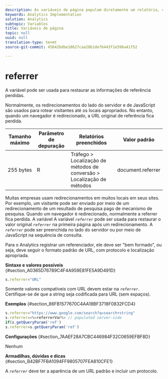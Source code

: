 ```yaml
---
description: As variáveis de página populam diretamente um relatório, como pageName, Propriedades de lista, Variáveis de lista, entre outros.
keywords: Analytics Implementation
solution: Analytics
subtopic: Variables
title: Variáveis de página
topic: null
uuid: null
translation-type: tm+mt
source-git-commit: 45642bdbe18627caa20b1def6443f1e596a41f52

---
```



# referrer

A variável pode ser usada para restaurar as informações de referência perdidas.

<!-- 

referrer.xml

 -->

Normalmente, os redirecionamentos do lado do servidor e de JavaScript são usados para rotear visitantes até os locais apropriados. No entanto, quando um navegador é redirecionado, a URL original de referência fica perdida.

| Tamanho máximo | Parâmetro de depuração | Relatórios preenchidos | Valor padrão |
|---|---|---|---|
| 255 bytes | R | Tráfego &gt; Localização de métodos de conversão &gt; Localização de métodos | document.referrer |

Muitas empresas usam redirecionamentos em muitos locais em seus sites. Por exemplo, um visitante pode ser enviado por meio de um redirecionamento de um resultado de pesquisa pago de mecanismo de pesquisa. Quando um navegador é redirecionado, normalmente a referrer fica perdida. A variável A variável *`referrer`* pode ser usada para restaurar o valor original *`referrer`* na primeira página após um redirecionamento. A *`referrer`* pode ser preenchida no lado do servidor ou por meio de JavaScript na sequência de consulta.

Para o Analytics registrar um referenciador, ele deve ser "bem formado", ou seja, deve seguir o formato padrão de URL, com protocolo e localização apropriada.

**Sintaxe e valores possíveis** {#section_A0365D76789C4F4A959E81FE5A9D491D}

```js
s.referrer="URL"
```

Somente valores compatíveis com URL devem estar na *`referrer`*. Certifique-se de que a string seja codificada para URL (sem espaços).

**Exemplos** {#section_86FB1577670C4AA18BF3718F0832FCD4}

```js
s.referrer="https://www.google.com/search?q=search+string" 
s.referrer=<%=referrerVar%> // populated server-side  
if(s.getQueryParam('ref') 
s.referrer=s.getQueryParam('ref') 
```

**Configurações** {#section_7AAEF28A7CBC446984F32C0659EFBF8D}

Nenhum

**Armadilhas, dúvidas e dicas** {#section_B42BF7FBA1094FF9805707FEA810CFE1}

A *`referrer`* deve ter a aparência de um URL padrão e incluir um protocolo.
